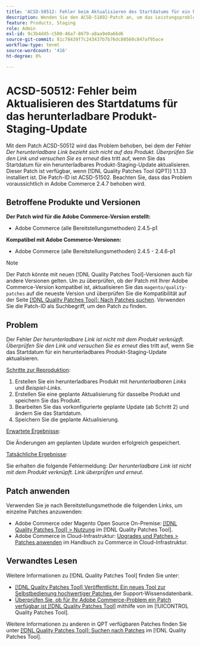```yaml
---
title: 'ACSD-50512: Fehler beim Aktualisieren des Startdatums für ein herunterladbares Produkt-Staging-Update'
description: Wenden Sie den ACSD-51892-Patch an, um das Leistungsproblem von Adobe Commerce zu beheben, bei dem der Fehler *Der herunterladbare Link bezieht sich nicht auf das Produkt.Überprüfen Sie den Link und versuchen Sie es erneut*, tritt beim Aktualisieren des Startdatums für ein herunterladbares Produkt-Staging-Update auf.
feature: Products, Staging
role: Admin
exl-id: 9c3b4d45-c500-46a7-8679-a8aa9e0a66d6
source-git-commit: 81c78439f7c243437b7b76dc80560c847af95ace
workflow-type: tm+mt
source-wordcount: '416'
ht-degree: 0%

---
```


# ACSD-50512: Fehler beim Aktualisieren des Startdatums für das herunterladbare Produkt-Staging-Update

Mit dem Patch ACSD-50512 wird das Problem behoben, bei dem der Fehler *Der herunterladbare Link bezieht sich nicht auf das Produkt. Überprüfen Sie den Link und versuchen Sie es erneut* dies tritt auf, wenn Sie das Startdatum für ein herunterladbares Produkt-Staging-Update aktualisieren. Dieser Patch ist verfügbar, wenn [!DNL Quality Patches Tool (QPT)] 1.1.33 installiert ist. Die Patch-ID ist ACSD-51502. Beachten Sie, dass das Problem voraussichtlich in Adobe Commerce 2.4.7 behoben wird.

## Betroffene Produkte und Versionen

**Der Patch wird für die Adobe Commerce-Version erstellt:**

* Adobe Commerce (alle Bereitstellungsmethoden) 2.4.5-p1

**Kompatibel mit Adobe Commerce-Versionen:**

* Adobe Commerce (alle Bereitstellungsmethoden) 2.4.5 - 2.4.6-p1

>[!NOTE]
>
>Der Patch könnte mit neuen [!DNL Quality Patches Tool]-Versionen auch für andere Versionen gelten. Um zu überprüfen, ob der Patch mit Ihrer Adobe Commerce-Version kompatibel ist, aktualisieren Sie das `magento/quality-patches` auf die neueste Version und überprüfen Sie die Kompatibilität auf der Seite [[!DNL Quality Patches Tool]: Nach Patches suchen](https://experienceleague.adobe.com/tools/commerce-quality-patches/index.html). Verwenden Sie die Patch-ID als Suchbegriff, um den Patch zu finden.

## Problem

Der Fehler *Der herunterladbare Link ist nicht mit dem Produkt verknüpft. Überprüfen Sie den Link und versuchen Sie es erneut* dies tritt auf, wenn Sie das Startdatum für ein herunterladbares Produkt-Staging-Update aktualisieren.

<u>Schritte zur Reproduktion</u>:

1. Erstellen Sie ein herunterladbares Produkt mit *herunterladbaren Links* und *Beispiel-Links*.
1. Erstellen Sie eine geplante Aktualisierung für dasselbe Produkt und speichern Sie das Produkt.
1. Bearbeiten Sie das vorkonfigurierte geplante Update (ab Schritt 2) und ändern Sie das Startdatum.
1. Speichern Sie die geplante Aktualisierung.

<u>Erwartete Ergebnisse</u>:

Die Änderungen am geplanten Update wurden erfolgreich gespeichert.

<u>Tatsächliche Ergebnisse</u>:

Sie erhalten die folgende Fehlermeldung: *Der herunterladbare Link ist nicht mit dem Produkt verknüpft. Link überprüfen und erneut*.

## Patch anwenden

Verwenden Sie je nach Bereitstellungsmethode die folgenden Links, um einzelne Patches anzuwenden:

* Adobe Commerce oder Magento Open Source On-Premise: [[!DNL Quality Patches Tool] > Nutzung](/help/tools/quality-patches-tool/usage.md) im [!DNL Quality Patches Tool].
* Adobe Commerce in Cloud-Infrastruktur: [Upgrades und Patches > Patches anwenden](https://experienceleague.adobe.com/docs/commerce-cloud-service/user-guide/develop/upgrade/apply-patches.html) im Handbuch zu Commerce in Cloud-Infrastruktur.

## Verwandtes Lesen

Weitere Informationen zu [!DNL Quality Patches Tool] finden Sie unter:

* [[!DNL Quality Patches Tool] Veröffentlicht: Ein neues Tool zur Selbstbedienung hochwertiger Patches ](https://experienceleague.adobe.com/en/docs/commerce-knowledge-base/kb/announcements/commerce-announcements/magento-quality-patches-released-new-tool-to-self-serve-quality-patches) der Support-Wissensdatenbank.
* [Überprüfen Sie, ob für Ihr Adobe Commerce-Problem ein Patch verfügbar ist [!DNL Quality Patches Tool]](/help/tools/quality-patches-tool/patches-available-in-qpt/check-patch-for-magento-issue-with-magento-quality-patches.md) mithilfe von im [!UICONTROL Quality Patches Tool].


Weitere Informationen zu anderen in QPT verfügbaren Patches finden Sie unter [[!DNL Quality Patches Tool]: Suchen nach Patches](https://experienceleague.adobe.com/tools/commerce-quality-patches/index.html) im [!DNL Quality Patches Tool].
